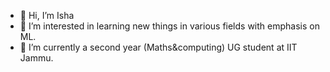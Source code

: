 - 👋 Hi, I’m Isha
- 👀 I’m interested in learning new things in various fields with emphasis on ML.
- 🌱 I’m currently a second year (Maths&computing) UG student at IIT Jammu.



<!---
ishasingh1505/ishasingh1505 is a ✨ special ✨ repository because its `README.md` (this file) appears on your GitHub profile.
You can click the Preview link to take a look at your changes.
--->
